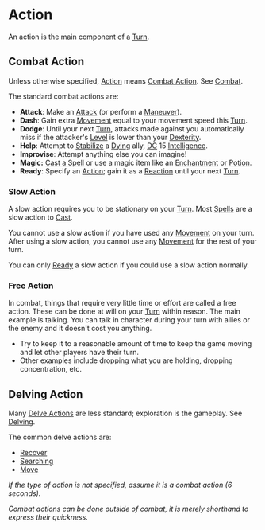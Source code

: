 # Action

An action is the main component of a [Turn](Turn.md).

## Combat Action

Unless otherwise specified, [Action](Action.md) means [Combat Action](#Combat%20Action). See [Combat](../Combat/Combat.md).

The standard combat actions are:

- **Attack**: Make an [Attack](../Combat/Attack.md) (or perform a [Maneuver](../Combat/Maneuver.md)).
- **Dash**: Gain extra [Movement](../Combat/Movement.md) equal to your movement speed this [Turn](Turn.md).
- **Dodge**: Until your next [Turn](Turn.md), attacks made against you automatically miss if the attacker's [Level](../../Player%20Characters/Derived%20Statistics/Level.md) is lower than your [Dexterity](../../Player%20Characters/The%20Ability%20Scores/Dexterity.md).
- **Help**: Attempt to [Stabilize](../Conditions/Stabilized.md) a [Dying](../Conditions/Dying.md) ally, [DC](DC.md) 15 [Intelligence](../../Player%20Characters/The%20Ability%20Scores/Intelligence.md).
- **Improvise**: Attempt anything else you can imagine!
- **Magic:** [Cast a Spell](../../Magic/Spellcasting/Spellcasting.md) or use a magic item like an [Enchantment](../../Magic/Crafting/Enchanting/Enchantment%20Rules.md) or [Potion](../../Magic/Crafting/Alchemy/Potion%20Rules.md).
- **Ready**: Specify an [Action](Action.md); gain it as a [Reaction](../Combat/Reaction.md) until your next [Turn](Turn.md).

### Slow Action

A slow action requires you to be stationary on your [Turn](Turn.md). Most [Spells](../../Magic/Spellcasting/Spells.md) are a slow action to [Cast](../../Magic/Spellcasting/Spellcasting.md).

You cannot use a slow action if you have used any [Movement](../Combat/Movement.md) on your turn. After using a slow action, you cannot use any [Movement](../Combat/Movement.md) for the rest of your turn.

You can only [Ready](../Combat/Reaction.md#Ready) a slow action if you could use a slow action normally.

### Free Action

In combat, things that require very little time or effort are called a free action. These can be done at will on your [Turn](Turn.md) within reason. The main example is talking. You can talk in character during your turn with allies or the enemy and it doesn't cost you anything.

- Try to keep it to a reasonable amount of time to keep the game moving and let other players have their turn.
- Other examples include dropping what you are holding, dropping concentration, etc.

## Delving Action

Many [Delve Actions](../Exploration/Delving.md#Primary%20Delve%20Actions) are less standard; exploration is the gameplay. See [Delving](../Exploration/Delving.md).

The common delve actions are:

- [Recover](../Exploration/Delving.md#Recover)
- [Searching](../Exploration/Delving.md#Searching)
- [Move](../Exploration/Delving.md#Move)

*If the type of action is not specified, assume it is a combat action (6 seconds).*

*Combat actions can be done outside of combat, it is merely shorthand to express their quickness.*
